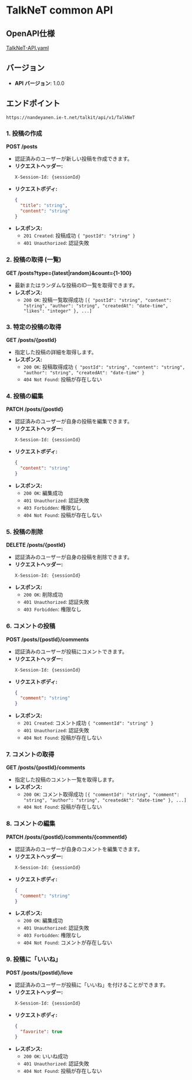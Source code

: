 # TalkNeT common API 
## OpenAPI仕様
[TalkNeT-API.yaml](https://github.com/nekogakure/TalkitAPI-docs/blob/main/talkNeT-API.yaml)
## バージョン
- **API バージョン**: 1.0.0

## エンドポイント
`https://nandeyanen.ie-t.net/talkit/api/v1/TalkNeT`
### 1. 投稿の作成
**POST /posts**
- 認証済みのユーザーが新しい投稿を作成できます。
- **リクエストヘッダー:**
  ```
  X-Session-Id: {sessionId}
  ```
- **リクエストボディ:**
  ```json
  {
    "title": "string",
    "content": "string"
  }
  ```
- **レスポンス:**
  - `201 Created`: 投稿成功 `{ "postId": "string" }`
  - `401 Unauthorized`: 認証失敗

### 2. 投稿の取得 (一覧)
**GET /posts?type={latest|random}&count={1-100}**
- 最新またはランダムな投稿のID一覧を取得できます。
- **レスポンス:**
  - `200 OK`: 投稿一覧取得成功 `[{ "postId": "string", "content": "string", "author": "string", "createdAt": "date-time", "likes": "integer" }, ...]`

### 3. 特定の投稿の取得
**GET /posts/{postId}**
- 指定した投稿の詳細を取得します。
- **レスポンス:**
  - `200 OK`: 投稿取得成功 `{ "postId": "string", "content": "string", "author": "string", "createdAt": "date-time" }`
  - `404 Not Found`: 投稿が存在しない

### 4. 投稿の編集
**PATCH /posts/{postId}**
- 認証済みのユーザーが自身の投稿を編集できます。
- **リクエストヘッダー:**
  ```
  X-Session-Id: {sessionId}
  ```
- **リクエストボディ:**
  ```json
  {
    "content": "string"
  }
  ```
- **レスポンス:**
  - `200 OK`: 編集成功
  - `401 Unauthorized`: 認証失敗
  - `403 Forbidden`: 権限なし
  - `404 Not Found`: 投稿が存在しない

### 5. 投稿の削除
**DELETE /posts/{postId}**
- 認証済みのユーザーが自身の投稿を削除できます。
- **リクエストヘッダー:**
  ```
  X-Session-Id: {sessionId}
  ```
- **レスポンス:**
  - `200 OK`: 削除成功
  - `401 Unauthorized`: 認証失敗
  - `403 Forbidden`: 権限なし

### 6. コメントの投稿
**POST /posts/{postId}/comments**
- 認証済みのユーザーが投稿にコメントできます。
- **リクエストヘッダー:**
  ```
  X-Session-Id: {sessionId}
  ```
- **リクエストボディ:**
  ```json
  {
    "comment": "string"
  }
  ```
- **レスポンス:**
  - `201 Created`: コメント成功 `{ "commentId": "string" }`
  - `401 Unauthorized`: 認証失敗
  - `404 Not Found`: 投稿が存在しない

### 7. コメントの取得
**GET /posts/{postId}/comments**
- 指定した投稿のコメント一覧を取得します。
- **レスポンス:**
  - `200 OK`: コメント取得成功 `[{ "commentId": "string", "comment": "string", "author": "string", "createdAt": "date-time" }, ...]`
  - `404 Not Found`: 投稿が存在しない

### 8. コメントの編集
**PATCH /posts/{postId}/comments/{commentId}**
- 認証済みのユーザーが自身のコメントを編集できます。
- **リクエストヘッダー:**
  ```
  X-Session-Id: {sessionId}
  ```
- **リクエストボディ:**
  ```json
  {
    "comment": "string"
  }
  ```
- **レスポンス:**
  - `200 OK`: 編集成功
  - `401 Unauthorized`: 認証失敗
  - `403 Forbidden`: 権限なし
  - `404 Not Found`: コメントが存在しない

### 9. 投稿に「いいね」
**POST /posts/{postId}/love**
- 認証済みのユーザーが投稿に「いいね」を付けることができます。
- **リクエストヘッダー:**
  ```
  X-Session-Id: {sessionId}
  ```
- **リクエストボディ:**
  ```json
  {
    "favorite": true
  }
  ```
- **レスポンス:**
  - `200 OK`: いいね成功
  - `401 Unauthorized`: 認証失敗
  - `404 Not Found`: 投稿が存在しない


